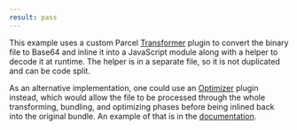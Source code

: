 ```yaml
---
result: pass
---
```


This example uses a custom Parcel [Transformer](https://v2.parceljs.org/plugin-system/transformer/) plugin to convert the binary file to Base64 and inline it into a JavaScript module along with a helper to decode it at runtime. The helper is in a separate file, so it is not duplicated and can be code split.

As an alternative implementation, one could use an [Optimizer](https://v2.parceljs.org/plugin-system/optimizer/) plugin instead, which would allow the file to be processed through the whole transforming, bundling, and optimizing phases before being inlined back into the original bundle. An example of that is in the [documentation](https://v2.parceljs.org/features/bundle-inlining/#under-the-hood).
